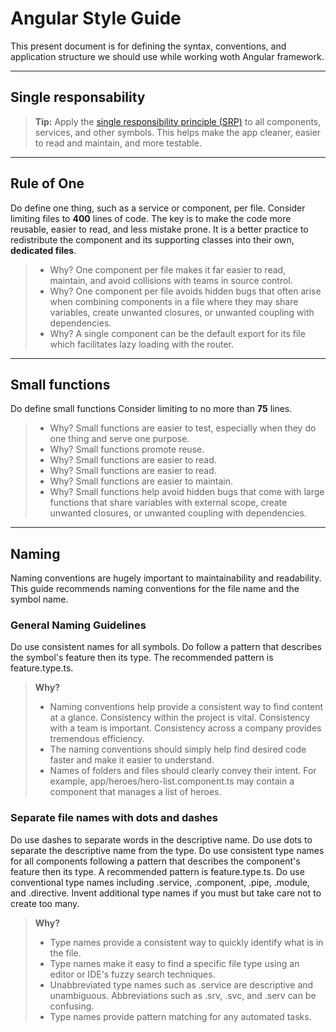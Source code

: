 Angular Style Guide
===================


This present document  is for defining the syntax, conventions, and application structure we should use while working woth Angular framework.

----------

Single responsability
-------------
> **Tip:** Apply the [single responsibility principle (SRP)](https://wikipedia.org/wiki/Single_responsibility_principle) to all components, services, and other symbols. This helps make the app cleaner, easier to read and maintain, and more testable.

----------


Rule of One
-------------------

Do define one thing, such as a service or component, per file.
Consider limiting files to **400** lines of code.
The key is to make the code more reusable, easier to read, and less mistake prone.
It is a better practice to redistribute the component and its supporting classes into their own, **dedicated files**.

> - Why? One component per file makes it far easier to read, maintain, and avoid collisions with teams in source control.
> - Why? One component per file avoids hidden bugs that often arise when combining components in a file where they may share variables, create unwanted closures, or unwanted coupling with dependencies.
> - Why? A single component can be the default export for its file which facilitates lazy loading with the router.


----------

Small functions
-------------

Do define small functions
Consider limiting to no more than **75** lines.
> - Why? Small functions are easier to test, especially when they do one thing and serve one purpose.
> - Why? Small functions promote reuse.
> - Why? Small functions are easier to read.
> - Why? Small functions are easier to read.
> - Why? Small functions are easier to maintain.
> - Why? Small functions help avoid hidden bugs that come with large functions that share variables with external scope, create unwanted closures, or unwanted coupling with dependencies.

----------

Naming
--------------------

Naming conventions are hugely important to maintainability and readability. This guide recommends naming conventions for the file name and the symbol name.

### General Naming Guidelines

Do use consistent names for all symbols.
Do follow a pattern that describes the symbol's feature then its type. The recommended pattern is feature.type.ts.
>**Why?**
>-  Naming conventions help provide a consistent way to find content at a glance. Consistency within the project is vital. Consistency with a team is important. Consistency across a company provides tremendous efficiency.
>- The naming conventions should simply help find desired code faster and make it easier to understand.
>-  Names of folders and files should clearly convey their intent. For example, app/heroes/hero-list.component.ts may contain a component that manages a list of heroes.

### Separate file names with dots and dashes

Do use dashes to separate words in the descriptive name.
Do use dots to separate the descriptive name from the type.
Do use consistent type names for all components following a pattern that describes the component's feature then its type. A recommended pattern is feature.type.ts.
Do use conventional type names including .service, .component, .pipe, .module, and .directive. Invent additional type names if you must but take care not to create too many.


>**Why?**
>-  Type names provide a consistent way to quickly identify what is in the file.
>- Type names make it easy to find a specific file type using an editor or IDE's fuzzy search techniques.
>-  Unabbreviated type names such as .service are descriptive and unambiguous. Abbreviations such as .srv, .svc, and .serv can be confusing.
>-  Type names provide pattern matching for any automated tasks.
